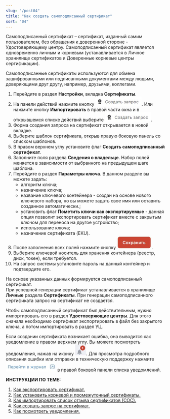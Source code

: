 ```yaml
---
slug: "/post04"
title: "Как создать самоподписанный сертификат"
sort: "04"
---
```


Самоподписанный сертификат – сертификат, изданный самим пользователем, без 
обращения к доверенной стороне - Удостоверяющему центру. Самоподписанный сертификат является одновременно личным и корневым (устанавливается в Личное хранилище сертификатов и Доверенные корневые центры сертификации).   

Самоподписанные сертификаты используются для обмена зашифрованными или 
подписанными документами между людьми, доверяющими друг другу, например, 
друзьями, коллегами.

1. Перейдите в раздел **Настройки**, вкладка **Сертификаты**.
2. На панели действий нажмите кнопку ![new-certs.jpg](./images/new-certs.jpg "Создать запрос").
    Или нажмите кнопку **Импортировать** в правой части окна и в открывшемся списке действий выберите ![new-certs.jpg](./images/new-certs.jpg "Создать запрос").
3. Форма создания запроса на сертификат открывается в новой вкладке.
4. Выберите шаблон сертификата, открыв правую боковую панель со списком шаблонов.
5. В правом верхнем углу установите флаг **Создать самоподписанный сертификат**.
6. Заполните поля раздела **Сведения о владельце**.
    Набор полей меняется в зависимости от  выбранного на предыдущем шаге шаблона.
7. Перейдите в раздел **Параметры ключа**.
    В данном разделе вы можете задать:
    - алгоритм ключа;
    - назначение ключа;
    - название ключевого контейнера - создан на основе нового ключевого набора, но вы можете задать свое имя или оставить созданное автоматически.;
    - установить флаг **Пометить ключи как экспортируемые** - данная опция позволит экспортировать сертификат вместе с закрытым ключом для переноса на другое устройство;
    - использование ключа;
    - назначение сертификата (EKU).
8. После заполнения всех полей нажмите кнопку ![save-button.jpg](./images/save-button.jpg "Сохранить"). 
9. Выберите ключевой носитель для хранения контейнера (реестр, диск, токен), если требуется.
10. На запрос системы установите пароль на данный контейнер и подтвердите его. 

На основе указанных данных формируется самоподписанный сертификат.  
При успешной генерации сертификат устанавливается в хранилище **Личные** раздела **Сертификаты**. 
При генерации самоподписанного сертификата запрос на сертификат не создается.

Чтобы самоподписанный сертификат был действительным, нужно импортировать его в раздел **Удостоверяющие центры**. Для этого сначала необходимо сертификат экспортировать в файл без закрытого ключа, а потом импортировать в раздел УЦ.

Если создании сертификата возникает ошибка, она выводится как уведомление в правом верхнем углу. Вы можете посмотреть уведомления, нажав на иконку ![notifications-button.jpg](./images/notifications-button.jpg "События"). Для просмотра подробного описания ошибки или отправки в техническую поддержку нажмите ![to-log-button.jpg](./images/to-log-button.jpg "Перейти в журнал") в правой боковой панели списка уведомлений.

**ИНСТРУКЦИИ ПО ТЕМЕ:**   
1. [Как экспортировать сертификат.](https://docs.cryptoarm.ru/06-v3.2-Beta/008-certs/export-my-cert)  
2. [Как установить корневой и промежуточный сертификаты.](https://docs.cryptoarm.ru/06-v3.2-Beta/008-certs/import-UC-certs)  
2. [Как импортировать список отзыва сертификатов (СОС).](https://docs.cryptoarm.ru/06-v3.2-Beta/008-certs/import-crl)  
3. [Как создать запрос на сертификат.](https://docs.cryptoarm.ru/06-v3.2-Beta/007-cryptoarm/request)  
4. [Как посмотреть уведомления.](https://docs.cryptoarm.ru/06-v3.2-Beta/007-cryptoarm/notifications)  



